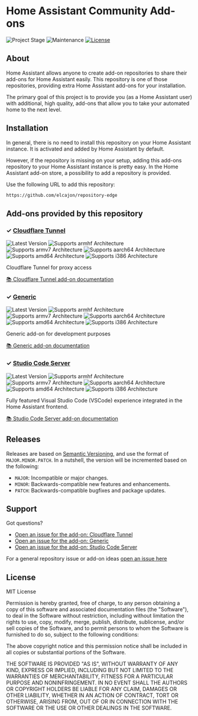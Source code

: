 # Home Assistant Community Add-ons

![Project Stage][project-stage-shield]
![Maintenance][maintenance-shield]
[![License][license-shield]](LICENSE.md)


## About

Home Assistant allows anyone to create add-on repositories to share their
add-ons for Home Assistant easily. This repository is one of those repositories,
providing extra Home Assistant add-ons for your installation.

The primary goal of this project is to provide you (as a Home Assistant user)
with additional, high quality, add-ons that allow you to take your automated
home to the next level.

## Installation

In general, there is no need to install this repository on your
Home Assistant instance. It is activated and added by Home Assistant
by default.

However, if the repository is missing on your setup, adding this add-ons
repository to your Home Assistant instance is pretty easy. In the
Home Assistant add-on store, a possibility to add a repository is provided.

Use the following URL to add this repository:

```txt
https://github.com/elcajon/repository-edge
```

## Add-ons provided by this repository

### &#10003; [Cloudflare Tunnel][addon-cloudflared]

![Latest Version][cloudflared-version-shield]
![Supports armhf Architecture][cloudflared-armhf-shield]
![Supports armv7 Architecture][cloudflared-armv7-shield]
![Supports aarch64 Architecture][cloudflared-aarch64-shield]
![Supports amd64 Architecture][cloudflared-amd64-shield]
![Supports i386 Architecture][cloudflared-i386-shield]

Cloudflare Tunnel for proxy access

[:books: Cloudflare Tunnel add-on documentation][addon-doc-cloudflared]

### &#10003; [Generic][addon-generic]

![Latest Version][generic-version-shield]
![Supports armhf Architecture][generic-armhf-shield]
![Supports armv7 Architecture][generic-armv7-shield]
![Supports aarch64 Architecture][generic-aarch64-shield]
![Supports amd64 Architecture][generic-amd64-shield]
![Supports i386 Architecture][generic-i386-shield]

Generic add-on for development purposes

[:books: Generic add-on documentation][addon-doc-generic]

### &#10003; [Studio Code Server][addon-vscode]

![Latest Version][vscode-version-shield]
![Supports armhf Architecture][vscode-armhf-shield]
![Supports armv7 Architecture][vscode-armv7-shield]
![Supports aarch64 Architecture][vscode-aarch64-shield]
![Supports amd64 Architecture][vscode-amd64-shield]
![Supports i386 Architecture][vscode-i386-shield]

Fully featured Visual Studio Code (VSCode) experience integrated in the Home Assistant frontend.

[:books: Studio Code Server add-on documentation][addon-doc-vscode]

## Releases

Releases are based on [Semantic Versioning][semver], and use the format
of ``MAJOR.MINOR.PATCH``. In a nutshell, the version will be incremented
based on the following:

- ``MAJOR``: Incompatible or major changes.
- ``MINOR``: Backwards-compatible new features and enhancements.
- ``PATCH``: Backwards-compatible bugfixes and package updates.

## Support

Got questions?

- [Open an issue for the add-on: Cloudflare Tunnel][cloudflared-issue]
- [Open an issue for the add-on: Generic][generic-issue]
- [Open an issue for the add-on: Studio Code Server][vscode-issue]

For a general repository issue or add-on ideas [open an issue here][issue]





## License

MIT License

Permission is hereby granted, free of charge, to any person obtaining a copy
of this software and associated documentation files (the "Software"), to deal
in the Software without restriction, including without limitation the rights
to use, copy, modify, merge, publish, distribute, sublicense, and/or sell
copies of the Software, and to permit persons to whom the Software is
furnished to do so, subject to the following conditions:

The above copyright notice and this permission notice shall be included in all
copies or substantial portions of the Software.

THE SOFTWARE IS PROVIDED "AS IS", WITHOUT WARRANTY OF ANY KIND, EXPRESS OR
IMPLIED, INCLUDING BUT NOT LIMITED TO THE WARRANTIES OF MERCHANTABILITY,
FITNESS FOR A PARTICULAR PURPOSE AND NONINFRINGEMENT. IN NO EVENT SHALL THE
AUTHORS OR COPYRIGHT HOLDERS BE LIABLE FOR ANY CLAIM, DAMAGES OR OTHER
LIABILITY, WHETHER IN AN ACTION OF CONTRACT, TORT OR OTHERWISE, ARISING FROM,
OUT OF OR IN CONNECTION WITH THE SOFTWARE OR THE USE OR OTHER DEALINGS IN THE
SOFTWARE.

[addon-cloudflared]: https://github.com/elcajon/addon-cloudflared/tree/a941a5e
[addon-doc-cloudflared]: https://github.com/elcajon/addon-cloudflared/blob/a941a5e/README.md
[cloudflared-issue]: https://github.com/elcajon/addon-cloudflared/issues
[cloudflared-version-shield]: https://img.shields.io/badge/version-a941a5e-blue.svg
[cloudflared-aarch64-shield]: https://img.shields.io/badge/aarch64-yes-green.svg
[cloudflared-amd64-shield]: https://img.shields.io/badge/amd64-yes-green.svg
[cloudflared-armhf-shield]: https://img.shields.io/badge/armhf-no-red.svg
[cloudflared-armv7-shield]: https://img.shields.io/badge/armv7-no-red.svg
[cloudflared-i386-shield]: https://img.shields.io/badge/i386-no-red.svg
[addon-generic]: https://github.com/elcajon/addon-generic/tree/278563e
[addon-doc-generic]: https://github.com/elcajon/addon-generic/blob/278563e/README.md
[generic-issue]: https://github.com/elcajon/addon-generic/issues
[generic-version-shield]: https://img.shields.io/badge/version-278563e-blue.svg
[generic-aarch64-shield]: https://img.shields.io/badge/aarch64-yes-green.svg
[generic-amd64-shield]: https://img.shields.io/badge/amd64-yes-green.svg
[generic-armhf-shield]: https://img.shields.io/badge/armhf-yes-green.svg
[generic-armv7-shield]: https://img.shields.io/badge/armv7-yes-green.svg
[generic-i386-shield]: https://img.shields.io/badge/i386-yes-green.svg
[addon-vscode]: https://github.com/elcajon/addon-vscode/tree/v5.0.0
[addon-doc-vscode]: https://github.com/elcajon/addon-vscode/blob/v5.0.0/README.md
[vscode-issue]: https://github.com/elcajon/addon-vscode/issues
[vscode-version-shield]: https://img.shields.io/badge/version-v5.0.0-blue.svg
[vscode-aarch64-shield]: https://img.shields.io/badge/aarch64-yes-green.svg
[vscode-amd64-shield]: https://img.shields.io/badge/amd64-yes-green.svg
[vscode-armhf-shield]: https://img.shields.io/badge/armhf-no-red.svg
[vscode-armv7-shield]: https://img.shields.io/badge/armv7-no-red.svg
[vscode-i386-shield]: https://img.shields.io/badge/i386-no-red.svg
[awesome-shield]: https://img.shields.io/badge/awesome%3F-yes-brightgreen.svg
[awesome]: https://awesome-ha.com
[discord-shield]: https://img.shields.io/discord/478094546522079232.svg
[forum-shield]: https://img.shields.io/badge/community-forum-brightgreen.svg
[gitlabci-shield]: https://gitlab.com/elcajon/repository-edge/badges/master/pipeline.svg
[gitlabci]: https://gitlab.com/elcajon/repository-edge/pipelines
[issue]: https://github.com/elcajon/repository-edge/issues
[license-shield]: https://img.shields.io/github/license/elcajon/repository-edge.svg
[maintenance-shield]: https://img.shields.io/maintenance/yes/2021.svg
[project-stage-shield]: https://img.shields.io/badge/project%20stage-experimental-yellow.svg
[semver]: http://semver.org/spec/v2.0.0.html